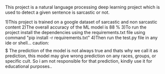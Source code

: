 This project is a natural language processing deep learning project which is used to detect a given sentence is sarcastic or not.

1)This project is trained on a google dataset of sarcastic and non sarcastic content
2)The overall accuracy of the ML model is 88 %
3)To run the project install the dependencies using the requirements.txt file using command "pip install -r requirements.txt"
4)Then run the test.py file in any ide or shell...
caution:$$$$$
The prediction of the model is not always true and thats why we call it as prediction, this model may give wrong prediction on any races, groups, or specific cult.
So i am not responsible for that prediction, kindly use it for educational purposes..
